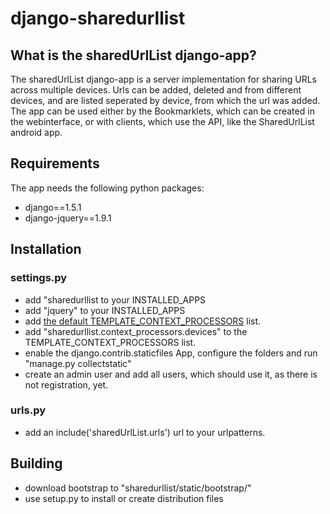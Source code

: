 # django-sharedurllist
## What is the sharedUrlList django-app?
The sharedUrlList django-app is a server implementation for sharing URLs across multiple devices.
Urls can be added, deleted and from different devices, and are listed seperated by device, from which the url was added.
The app can be used either by the Bookmarklets, which can be created in the webinterface, or with clients, which use the API, like the SharedUrlList android app.

## Requirements
The app needs the following python packages:

* django==1.5.1
* django-jquery==1.9.1

## Installation
### settings.py
* add "sharedurllist to your INSTALLED_APPS
* add "jquery" to your INSTALLED_APPS
* add [the default TEMPLATE\_CONTEXT\_PROCESSORS](https://docs.djangoproject.com/en/1.5/ref/settings/\#std:setting-TEMPLATE_CONTEXT_PROCESSORS) list.
* add "sharedurllist.context\_processors.devices" to the TEMPLATE\_CONTEXT\_PROCESSORS list.
* enable the django.contrib.staticfiles App, configure the folders and run "manage.py collectstatic"
* create an admin user and add all users, which should use it, as there is not registration, yet.

### urls.py
* add an include('sharedUrlList.urls') url to your urlpatterns.

## Building
* download bootstrap to "sharedurllist/static/bootstrap/"
* use setup.py to install or create distribution files
